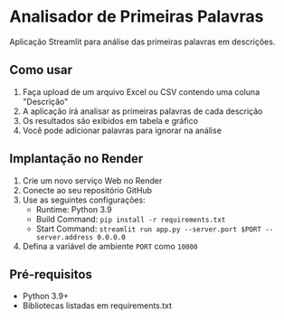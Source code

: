 # Analisador de Primeiras Palavras

Aplicação Streamlit para análise das primeiras palavras em descrições.

## Como usar

1. Faça upload de um arquivo Excel ou CSV contendo uma coluna "Descrição"
2. A aplicação irá analisar as primeiras palavras de cada descrição
3. Os resultados são exibidos em tabela e gráfico
4. Você pode adicionar palavras para ignorar na análise

## Implantação no Render

1. Crie um novo serviço Web no Render
2. Conecte ao seu repositório GitHub
3. Use as seguintes configurações:
   - Runtime: Python 3.9
   - Build Command: `pip install -r requirements.txt`
   - Start Command: `streamlit run app.py --server.port $PORT --server.address 0.0.0.0`
4. Defina a variável de ambiente `PORT` como `10000`

## Pré-requisitos

- Python 3.9+
- Bibliotecas listadas em requirements.txt
